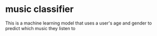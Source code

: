 # music classifier
 This is a machine learning model that uses a user's age and gender to predict which music they listen to
